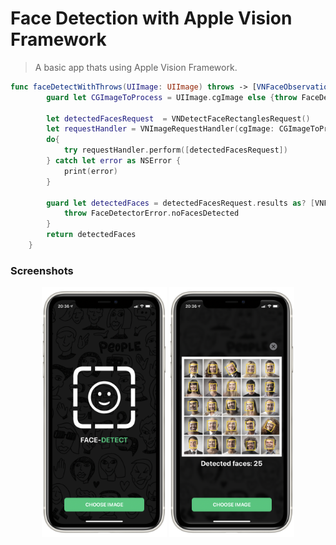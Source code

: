 # Face Detection with Apple Vision Framework
>A basic app thats using Apple Vision Framework.

```swift
func faceDetectWithThrows(UIImage: UIImage) throws -> [VNFaceObservation]{
        guard let CGImageToProcess = UIImage.cgImage else {throw FaceDetectorError.loadingImageError}
        
        let detectedFacesRequest  = VNDetectFaceRectanglesRequest()
        let requestHandler = VNImageRequestHandler(cgImage: CGImageToProcess)
        do{
            try requestHandler.perform([detectedFacesRequest])
        } catch let error as NSError {
            print(error)
        }
        
        guard let detectedFaces = detectedFacesRequest.results as? [VNFaceObservation] else {
            throw FaceDetectorError.noFacesDetected
        }
        return detectedFaces
    }
```  
 <h3>Screenshots</h3>
 <p align="center">
   <img src="screen1.PNG" alt="drawing" width="200"/>
   <img src="screen2.PNG" alt="drawing" width="200"/>
 </p>
  
